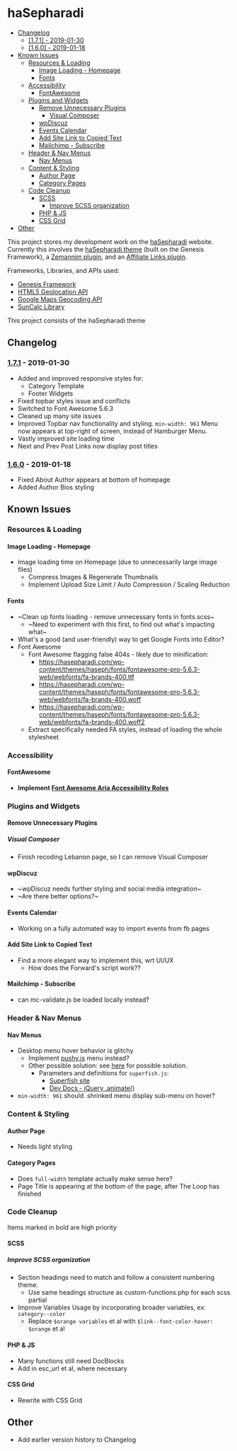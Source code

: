 <a id="hasepharadi"></a>
# haSepharadi
<!-- MarkdownTOC -->

* [Changelog](#changelog)
    * [\[1.7.1\] - 2019-01-30](#171---2019-01-30)
    * [\[1.6.0\] - 2019-01-18](#160---2019-01-18)
* [Known Issues](#known-issues)
    * [Resources & Loading](#resources--loading)
        * [Image Loading - Homepage](#image-loading---homepage)
        * [Fonts](#fonts)
    * [Accessibility](#accessibility)
        * [FontAwesome](#fontawesome)
    * [Plugins and Widgets](#plugins-and-widgets)
        * [Remove Unnecessary Plugins](#remove-unnecessary-plugins)
            * [Visual Composer](#visual-composer)
        * [wpDiscuz](#wpdiscuz)
        * [Events Calendar](#events-calendar)
        * [Add Site Link to Copied Text](#add-site-link-to-copied-text)
        * [Mailchimp - Subscribe](#mailchimp---subscribe)
    * [Header & Nav Menus](#header--nav-menus)
        * [Nav Menus](#nav-menus)
    * [Content & Styling](#content--styling)
        * [Author Page](#author-page)
        * [Category Pages](#category-pages)
    * [Code Cleanup](#code-cleanup)
        * [SCSS](#scss)
            * [Improve SCSS organization](#improve-scss-organization)
        * [PHP & JS](#php--js)
        * [CSS Grid](#css-grid)
* [Other](#other)

<!-- /MarkdownTOC -->

This project stores my development work on the [haSepharadi](https://hasepharadi.com) website. Currently this involves the [haSepharadi theme](themes/haSepharadi) (built on the Genesis Framework), a [Zemannim plugin](plugins/luna-zemanim-widget), and an [Affiliate Links plugin](plugins/luna-affiliates-widget).

Frameworks, Libraries, and APIs used:
* [Genesis Framework](https://www.studiopress.com/features/)
* [HTML5 Geolocation API](https://developer.mozilla.org/en-US/docs/Web/API/Geolocation_API)
* [Google Maps Geocoding API](https://developers.google.com/maps/documentation/geocoding/intro)
* [SunCalc Library](https://github.com/mourner/suncalc)

This project consists of the haSepharadi theme
<a id="changelog"></a>
## Changelog

<a id="1171---2019-01-19"></a>
<!-- ### [1.1.71] - 2019-01-19 -->

<a id="171---2019-01-30"></a>
### [1.7.1] - 2019-01-30
* Added and improved responsive styles for:
    * Category Template
    * Footer Widgets
* Fixed topbar styles issue and conflicts
* Switched to Font Awesome 5.6.3
* Cleaned up many site issues
* Improved Topbar nav functionality and styling.
    `min-width: 961` Menu now appears at top-right of screen, instead of Hamburger Menu.
* Vastly improved site loading time
* Next and Prev Post Links now display post titles

<a id="1161---2019-01-19"></a>
<!-- ### [1.1.61] - 2019-01-19 -->
<a id="160---2019-01-18"></a>
### [1.6.0] - 2019-01-18
* Fixed About Author appears at bottom of homepage
* Added Author Bios styling

<a id="known-issues"></a>
## Known Issues

<a id="resources--loading"></a>
### Resources & Loading

<a id="image-loading---homepage"></a>
#### Image Loading - Homepage
* Image loading time on Homepage (due to unnecessarily large image files)
    * Compress Images & Regenerate Thumbnails
    * Implement Upload Size Limit / Auto Compression / Scaling Reduction

<a id="fonts"></a>
#### Fonts
* ~Clean up fonts loading - remove unnecessary fonts in fonts.scss~
    * ~Need to experiment with this first, to find out what's impacting what~
* What's a good (and user-friendly) way to get Google Fonts into Editor?
* Font Awesome
    * Font Awesome flagging false 404s - likely due to minification:
        * https://hasepharadi.com/wp-content/themes/haseph/fonts/fontawesome-pro-5.6.3-web/webfonts/fa-brands-400.ttf
        * https://hasepharadi.com/wp-content/themes/haseph/fonts/fontawesome-pro-5.6.3-web/webfonts/fa-brands-400.woff
        * https://hasepharadi.com/wp-content/themes/haseph/fonts/fontawesome-pro-5.6.3-web/webfonts/fa-brands-400.woff2
    * Extract specifically needed FA styles, instead of loading the whole stylesheet


<a id="accessibility"></a>
### Accessibility

<a id="fontawesome"></a>
#### FontAwesome
* **Implement [Font Awesome Aria Accessibility Roles](https://fontawesome.com/v4.7.0/examples/#accessible)**

<a id="plugins-and-widgets"></a>
### Plugins and Widgets

<a id="remove-unnecessary-plugins"></a>
#### Remove Unnecessary Plugins

<a id="visual-composer"></a>
##### Visual Composer
* Finish recoding Lebanon page, so I can remove Visual Composer

<a id="wpdiscuz"></a>
#### wpDiscuz
* ~wpDiscuz needs further styling and social media integration~
* ~Are there better options?~

<a id="events-calendar"></a>
#### Events Calendar
* Working on a fully automated way to import events from fb pages

<a id="add-site-link-to-copied-text"></a>
#### Add Site Link to Copied Text
* Find a more elegant way to implement this, wrt UI/UX
    * How does the Forward's script work??

<a id="mailchimp---subscribe"></a>
#### Mailchimp - Subscribe
* can mc-validate.js be loaded locally instead?

<a id="header--nav-menus"></a>
### Header & Nav Menus

<a id="nav-menus"></a>
#### Nav Menus
* Desktop menu hover behavior is glitchy
    * Implement [pushy.js](https://github.com/christophery/pushy) menu instead?
    * Other possible solution: see [here](https://gist.github.com/GaryJones/1707986) for possible solution.
        * Parameters and definitions for `superfish.js`:
            * [Superfish site](https://superfish.joelbirch.co/options/)
            * [Dev Docs - jQuery .animate()](https://devdocs.io/jquery/animate)
* `min-width: 961` should .shrinked menu display sub-menu on hover?

<a id="content--styling"></a>
### Content & Styling

<a id="author-page"></a>
#### Author Page
* Needs light styling

<a id="category-pages"></a>
#### Category Pages
* Does `full-width` template actually make sense here?
* Page Title is appearing at the bottom of the page, after The Loop has finished

<a id="code-cleanup"></a>
### Code Cleanup

Items marked in bold are high priority
<a id="scss"></a>
#### SCSS

<a id="improve-scss-organization"></a>
##### Improve SCSS organization
* Section headings need to match and follow a consistent numbering theme.
    * Use same headings structure as custom-functions.php for each scss partial
* Improve Variables Usage by incorporating broader variables, ex: `category--color`
    * Replace `$orange variables` et al with `$link--font-color-hover: $orange` et al

<a id="php--js"></a>
#### PHP & JS
* Many functions still need DocBlocks
* Add in esc_url et al, where necessary

<a id="css-grid"></a>
#### CSS Grid
* Rewrite with CSS Grid

<a id="other"></a>
## Other
* Add earlier version history to Changelog

[1.7.1]: https://github.com/lunacodes/hasepharadi/commit/804479078b534a6a182d7cdc7d036fe0c5183b17
[1.6.0]: https://github.com/lunacodes/hasepharadi/commit/0751be9b5b4830b117c04d0ca80109e0fd83cba5

